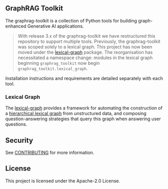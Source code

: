 ## GraphRAG Toolkit

The graphrag-toolkit is a collection of Python tools for building graph-enhanced Generative AI applications.

> With release 3.x of the graphrag-toolkit we have restructured this repository to support multiple tools. Previously, the graphrag-toolkit was scoped solely to a lexical graph. This project has now been moved under the [lexical-graph](./lexical-graph/) package. The reorganisation has necessitated a namespace change: modules in the lexical graph beginning `graphrag_toolkit` now begin `graphrag_toolkit.lexical_graph`.

Installation instructions and requirements are detailed separately with each tool.

### Lexical Graph

The [lexical-graph](./lexical-graph/) provides a framework for automating the construction of a [hierarchical lexical graph](./docs/lexical-graph/graph-model.md) from unstructured data, and composing question-answering strategies that query this graph when answering user questions. 

## Security

See [CONTRIBUTING](CONTRIBUTING.md#security-issue-notifications) for more information.

## License

This project is licensed under the Apache-2.0 License.


